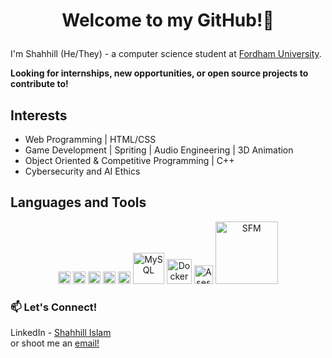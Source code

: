 # <p align="center"> Welcome to my GitHub!👋 </p>
I'm Shahhill (He/They) - a computer science student at [Fordham University](https://www.fordham.edu/).

**Looking for internships, new opportunities, or open source projects to contribute to!**

## Interests
- Web Programming | HTML/CSS
- Game Development | Spriting | Audio Engineering | 3D Animation
- Object Oriented & Competitive Programming | C++
- Cybersecurity and AI Ethics

## Languages and Tools
<p align="center">
  <img src="https://github.com/get-icon/geticon/raw/master/icons/visual-studio-code.svg" alt="Visual Studio Code" width="20" />
  <img src="https://github.com/get-icon/geticon/raw/master/icons/c-plusplus.svg" alt="C++" width="20" />  
  <img src="https://github.com/get-icon/geticon/raw/master/icons/javascript.svg" alt="JavaScript" width="20" />
  <img src="https://github.com/get-icon/geticon/raw/master/icons/css-3.svg" alt="CSS3" width="20" />
  <img src="https://github.com/get-icon/geticon/raw/master/icons/html-5.svg" alt="HTML5" width="20" />
  <img src="https://www.mysql.com/common/logos/logo-mysql-170x115.png" alt="MySQL" width="50" />
  <img src="https://github.com/get-icon/geticon/raw/master/icons/docker-icon.svg" alt="Docker" width="40" />
  <img src="https://upload.wikimedia.org/wikipedia/commons/2/24/Logo_Aseprite.png" alt="Asesprite" width="30" />
  <img src="https://www.sourcefilmmaker.com/images/sfm_logo.png" alt="SFM" width="100" />
</p>

### 📫 Let's Connect!
LinkedIn - [Shahhill Islam](https://www.linkedin.com/in/shahslam) <br>
or shoot me an [email!](mailto:sislam43092@gmail.com)
